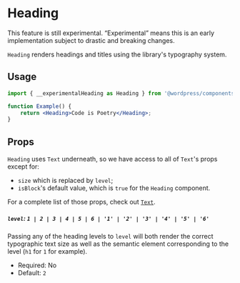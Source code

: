 # Heading

<div class="callout callout-alert">
This feature is still experimental. “Experimental” means this is an early implementation subject to drastic and breaking changes.
</div>

`Heading` renders headings and titles using the library's typography system.

## Usage

```jsx
import { __experimentalHeading as Heading } from '@wordpress/components';

function Example() {
	return <Heading>Code is Poetry</Heading>;
}
```

## Props

`Heading` uses `Text` underneath, so we have access to all of `Text`'s props except for:

- `size` which is replaced by `level`;
- `isBlock`'s default value, which is `true` for the `Heading` component.

For a complete list of those props, check out [`Text`](/packages/components/src/text/README.md#props).

##### `level`: `1 | 2 | 3 | 4 | 5 | 6 | '1' | '2' | '3' | '4' | '5' | '6'`

Passing any of the heading levels to `level` will both render the correct typographic text size as well as the semantic element corresponding to the level (`h1` for `1` for example).

-   Required: No
-   Default: `2`
